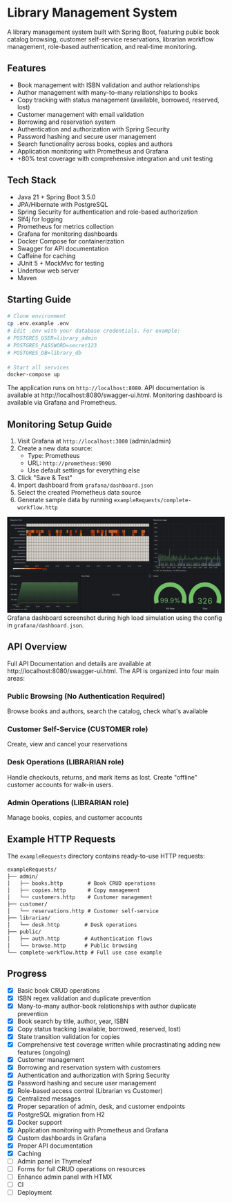 # Library Management System

A library management system built with Spring Boot, featuring public book catalog
browsing, customer self-service reservations, librarian workflow management,
role-based authentication, and real-time monitoring.

## Features

- Book management with ISBN validation and author relationships
- Author management with many-to-many relationships to books
- Copy tracking with status management (available, borrowed, reserved, lost)
- Customer management with email validation
- Borrowing and reservation system
- Authentication and authorization with Spring Security
- Password hashing and secure user management
- Search functionality across books, copies and authors
- Application monitoring with Prometheus and Grafana
- +80% test coverage with comprehensive integration and unit testing

## Tech Stack

- Java 21 + Spring Boot 3.5.0
- JPA/Hibernate with PostgreSQL
- Spring Security for authentication and role-based authorization
- Slf4j for logging
- Prometheus for metrics collection
- Grafana for monitoring dashboards
- Docker Compose for containerization
- Swagger for API documentation
- Caffeine for caching
- JUnit 5 + MockMvc for testing
- Undertow web server
- Maven

## Starting Guide

```bash
# Clone environment
cp .env.example .env
# Edit .env with your database credentials. For example:
# POSTGRES_USER=library_admin
# POSTGRES_PASSWORD=secret123
# POSTGRES_DB=library_db

# Start all services
docker-compose up
```

The application runs on `http://localhost:8080`. API documentation is available
at http://localhost:8080/swagger-ui.html.
Monitoring dashboard is available
via Grafana and Prometheus.

## Monitoring Setup Guide

1. Visit Grafana at `http://localhost:3000` (admin/admin)
2. Create a new data source:
    - Type: Prometheus
    - URL: `http://prometheus:9090`
    - Use default settings for everything else
3. Click "Save & Test"
4. Import dashboard from `grafana/dashboard.json`
5. Select the created Prometheus data source
6. Generate sample data by running `exampleRequests/complete-workflow.http`

![Grafana dashboard screenshot](images/dashboard-screenshot.webp)
Grafana dashboard screenshot during high load simulation using the config in `grafana/dashboard.json`.

## API Overview

Full API Documentation and details are available at http://localhost:8080/swagger-ui.html. The API is organized into
four main areas:

### Public Browsing (No Authentication Required)

Browse books and authors, search the catalog, check what's available

### Customer Self-Service (CUSTOMER role)

Create, view and cancel your reservations

### Desk Operations (LIBRARIAN role)

Handle checkouts, returns, and mark items as lost. Create "offline" customer accounts for walk-in users.

### Admin Operations (LIBRARIAN role)

Manage books, copies, and customer accounts

## Example HTTP Requests

The `exampleRequests` directory contains ready-to-use HTTP requests:

```
exampleRequests/
├── admin/
│   ├── books.http        # Book CRUD operations
│   ├── copies.http       # Copy management
│   └── customers.http    # Customer management
├── customer/
│   └── reservations.http # Customer self-service
├── librarian/
│   └── desk.http        # Desk operations
├── public/
│   ├── auth.http        # Authentication flows
│   └── browse.http      # Public browsing
└── complete-workflow.http # Full use case example
```

## Progress

- [x] Basic book CRUD operations
- [x] ISBN regex validation and duplicate prevention
- [x] Many-to-many author-book relationships with author duplicate prevention
- [x] Book search by title, author, year, ISBN
- [x] Copy status tracking (available, borrowed, reserved, lost)
- [x] State transition validation for copies
- [x] Comprehensive test coverage written while procrastinating adding new features (ongoing)
- [x] Customer management
- [x] Borrowing and reservation system with customers
- [x] Authentication and authorization with Spring Security
- [x] Password hashing and secure user management
- [x] Role-based access control (Librarian vs Customer)
- [x] Centralized messages
- [x] Proper separation of admin, desk, and customer endpoints
- [x] PostgreSQL migration from H2
- [x] Docker support
- [x] Application monitoring with Prometheus and Grafana
- [x] Custom dashboards in Grafana
- [x] Proper API documentation
- [x] Caching
- [ ] Admin panel in Thymeleaf
- [ ] Forms for full CRUD operations on resources
- [ ] Enhance admin panel with HTMX
- [ ] CI
- [ ] Deployment